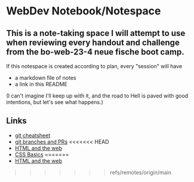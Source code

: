 # WebDev Notebook/Notespace

## This is a note-taking space I will attempt to use when reviewing every handout and challenge from the bo-web-23-4 neue fische boot camp.

If this notespace is created according to plan, every "session" will have 
- a markdown file of notes
- a link in this README

(I can't imagine I'll keep up with it, and the road to Hell is paved with good intentions, but let's see what happens.)

## Links
- [git cheatsheet](shell-and-git/git-cheatsheet.md)
- [git branches and PRs](shell-and-git/git-branches-and-prs.md) 
<<<<<<< HEAD
- [HTML and the web](html/html-and-the-web.md)
- [CSS Basics](css/css-basics.md)
=======
- [HTML and the web](html/html-and-the-web.md)
>>>>>>> refs/remotes/origin/main
